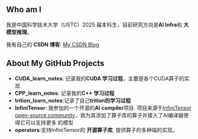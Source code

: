 ## Who am I

我是中国科学技术大学（USTC）2025 届本科生，目前研究方向是**AI Infra**和 **大模型推理**。

我有自己的 **CSDN 博客**: [My CSDN Blog](https://blog.csdn.net/qq_71640350?spm=1011.2480.3001.5343)


## About My GitHub Projects


- **CUDA_learn_notes**: 记录我的**CUDA 学习过程**，主要是各个CUDA算子的实现
- **CPP_learn_notes**: 记录我的**C++ 学习过程**
- **trition_learn_notes**:记录了自己**trition的学习过程**
- **InfiniTensor**: 我参加的一个开源的**AI compiler**项目. 项目来源于[InfiniTensor open-source community](https://github.com/InfiniTensor/)，我为其添加了算子库的算子并接入了AI编译器使得它可以支持更多    的模型
- **operators**:支持InfiniTensor的 **开源算子库**, 提供算子的多种端的实现。


